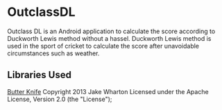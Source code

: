 # OutclassDL #
Outclass DL is an Android application to calculate the score according to Duckworth Lewis method without a hassel. 
Duckworth Lewis method is used in the sport of cricket to calculate the score after unavoidable circumstances such as weather.

## Libraries Used ##
[Butter Knife](http://jakewharton.github.io/butterknife/) 
Copyright 2013 Jake Wharton
Licensed under the Apache License, Version 2.0 (the "License");


